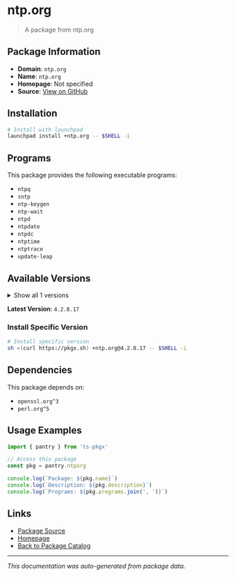 # ntp.org

> A package from ntp.org

## Package Information

- **Domain**: `ntp.org`
- **Name**: `ntp.org`
- **Homepage**: Not specified
- **Source**: [View on GitHub](https://github.com/pkgxdev/pantry/tree/main/projects/ntp.org/package.yml)

## Installation

```bash
# Install with launchpad
launchpad install +ntp.org -- $SHELL -i
```

## Programs

This package provides the following executable programs:

- `ntpq`
- `sntp`
- `ntp-keygen`
- `ntp-wait`
- `ntpd`
- `ntpdate`
- `ntpdc`
- `ntptime`
- `ntptrace`
- `update-leap`

## Available Versions

<details>
<summary>Show all 1 versions</summary>

- `4.2.8.17`

</details>

**Latest Version**: `4.2.8.17`

### Install Specific Version

```bash
# Install specific version
sh <(curl https://pkgx.sh) +ntp.org@4.2.8.17 -- $SHELL -i
```

## Dependencies

This package depends on:

- `openssl.org^3`
- `perl.org^5`

## Usage Examples

```typescript
import { pantry } from 'ts-pkgx'

// Access this package
const pkg = pantry.ntporg

console.log(`Package: ${pkg.name}`)
console.log(`Description: ${pkg.description}`)
console.log(`Programs: ${pkg.programs.join(', ')}`)
```

## Links

- [Package Source](https://github.com/pkgxdev/pantry/tree/main/projects/ntp.org/package.yml)
- [Homepage](#)
- [Back to Package Catalog](../package-catalog.md)

---

*This documentation was auto-generated from package data.*
